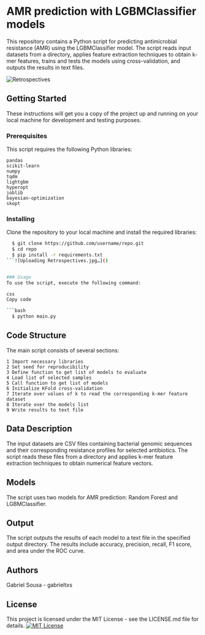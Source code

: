 # AMR prediction with LGBMClassifier models
This repository contains a Python script for predicting antimicrobial resistance (AMR) using the LGBMClassifier model. The script reads input datasets from a directory, applies feature extraction techniques to obtain k-mer features, trains and tests the models using cross-validation, and outputs the results in text files.

![Retrospectives](https://user-images.githubusercontent.com/43249674/224884310-71214a69-3f27-4628-ad21-bb34c6daac45.jpg)


## Getting Started
These instructions will get you a copy of the project up and running on your local machine for development and testing purposes.

### Prerequisites
This script requires the following Python libraries:

    pandas
    scikit-learn
    numpy
    tqdm
    lightgbm
    hyperopt
    joblib
    bayesian-optimization
    skopt

### Installing
Clone the repository to your local machine and install the required libraries:


```bash
  $ git clone https://github.com/username/repo.git
  $ cd repo
  $ pip install -r requirements.txt
```![Uploading Retrospectives.jpg…]()


### Usage
To use the script, execute the following command:

css
Copy code

```bash
  $ python main.py
```

## Code Structure
The main script consists of several sections:

    1 Import necessary libraries
    2 Set seed for reproducibility
    3 Define function to get list of models to evaluate
    4 Load list of selected samples
    5 Call function to get list of models
    6 Initialize KFold cross-validation
    7 Iterate over values of k to read the corresponding k-mer feature dataset
    8 Iterate over the models list
    9 Write results to text file

## Data Description
The input datasets are CSV files containing bacterial genomic sequences and their corresponding resistance profiles for selected antibiotics. The script reads these files from a directory and applies k-mer feature extraction techniques to obtain numerical feature vectors.

## Models
The script uses two models for AMR prediction: Random Forest and LGBMClassifier.

## Output
The script outputs the results of each model to a text file in the specified output directory. The results include accuracy, precision, recall, F1 score, and area under the ROC curve.

## Authors
Gabriel Sousa - gabrieltxs

## License
This project is licensed under the MIT License - see the LICENSE.md file for details.
[![MIT License](https://img.shields.io/badge/License-MIT-green.svg)](https://choosealicense.com/licenses/mit/)
